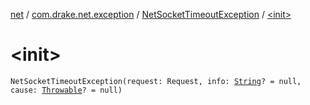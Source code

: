 [net](../../index.md) / [com.drake.net.exception](../index.md) / [NetSocketTimeoutException](index.md) / [&lt;init&gt;](./-init-.md)

# &lt;init&gt;

`NetSocketTimeoutException(request: Request, info: `[`String`](https://kotlinlang.org/api/latest/jvm/stdlib/kotlin/-string/index.html)`? = null, cause: `[`Throwable`](https://kotlinlang.org/api/latest/jvm/stdlib/kotlin/-throwable/index.html)`? = null)`